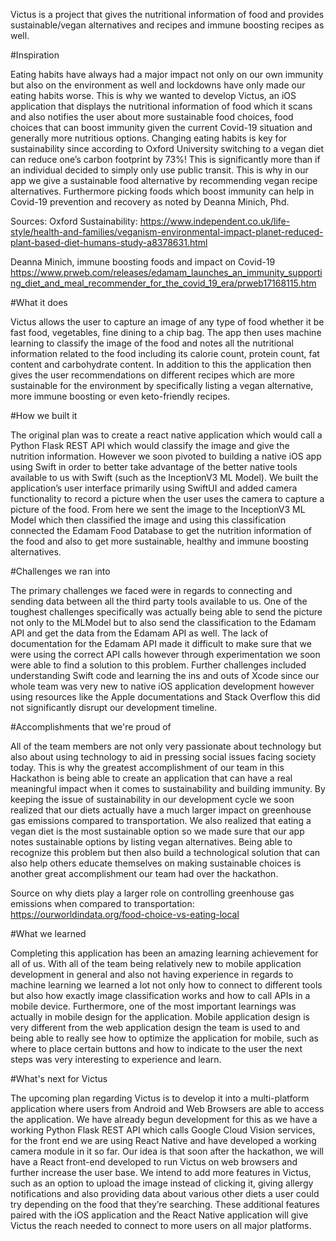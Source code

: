 Victus is a project that gives the nutritional information of food and provides sustainable/vegan alternatives and recipes and immune boosting recipes as well.

#Inspiration

Eating habits have always had a major impact not only on our own immunity but also on the environment as well and lockdowns have only made our eating habits worse. This is why we wanted to develop Victus, an iOS application that displays the nutritional information of food which it scans and also notifies the user about more sustainable food choices, food choices that can boost immunity given the current Covid-19 situation and generally more nutritious options. Changing eating habits is key for sustainability since according to Oxford University switching to a vegan diet can reduce one’s carbon footprint by 73%! This is significantly more than if an individual decided to simply only use public transit. This is why in our app we give a sustainable food alternative by recommending vegan recipe alternatives. Furthermore picking foods which boost immunity can help in Covid-19 prevention and recovery as noted by Deanna Minich, Phd.

Sources: Oxford Sustainability: https://www.independent.co.uk/life-style/health-and-families/veganism-environmental-impact-planet-reduced-plant-based-diet-humans-study-a8378631.html

Deanna Minich, immune boosting foods and impact on Covid-19 https://www.prweb.com/releases/edamam_launches_an_immunity_supporting_diet_and_meal_recommender_for_the_covid_19_era/prweb17168115.htm

#What it does

Victus allows the user to capture an image of any type of food whether it be fast food, vegetables, fine dining to a chip bag. The app then uses machine learning to classify the image of the food and notes all the nutritional information related to the food including its calorie count, protein count, fat content and carbohydrate content. In addition to this the application then gives the user recommendations on different recipes which are more sustainable for the environment by specifically listing a vegan alternative, more immune boosting or even keto-friendly recipes.

#How we built it

The original plan was to create a react native application which would call a Python Flask REST API which would classify the image and give the nutrition information. However we soon pivoted to building a native iOS app using Swift in order to better take advantage of the better native tools available to us with Swift (such as the InceptionV3 ML Model). We built the application’s user interface primarily using SwiftUI and added camera functionality to record a picture when the user uses the camera to capture a picture of the food. From here we sent the image to the InceptionV3 ML Model which then classified the image and using this classification connected the Edamam Food Database to get the nutrition information of the food and also to get more sustainable, healthy and immune boosting alternatives.

#Challenges we ran into

The primary challenges we faced were in regards to connecting and sending data between all the third party tools available to us. One of the toughest challenges specifically was actually being able to send the picture not only to the MLModel but to also send the classification to the Edamam API and get the data from the Edamam API as well. The lack of documentation for the Edamam API made it difficult to make sure that we were using the correct API calls however through experimentation we soon were able to find a solution to this problem. Further challenges included understanding Swift code and learning the ins and outs of Xcode since our whole team was very new to native iOS application development however using resources like the Apple documentations and Stack Overflow this did not significantly disrupt our development timeline.

#Accomplishments that we're proud of

All of the team members are not only very passionate about technology but also about using technology to aid in pressing social issues facing society today. This is why the greatest accomplishment of our team in this Hackathon is being able to create an application that can have a real meaningful impact when it comes to sustainability and building immunity. By keeping the issue of sustainability in our development cycle we soon realized that our diets actually have a much larger impact on greenhouse gas emissions compared to transportation. We also realized that eating a vegan diet is the most sustainable option so we made sure that our app notes sustainable options by listing vegan alternatives. Being able to recognize this problem but then also build a technological solution that can also help others educate themselves on making sustainable choices is another great accomplishment our team had over the hackathon.

Source on why diets play a larger role on controlling greenhouse gas emissions when compared to transportation: https://ourworldindata.org/food-choice-vs-eating-local

#What we learned

Completing this application has been an amazing learning achievement for all of us. With all of the team being relatively new to mobile application development in general and also not having experience in regards to machine learning we learned a lot not only how to connect to different tools but also how exactly image classification works and how to call APIs in a mobile device. Furthermore, one of the most important learnings was actually in mobile design for the application. Mobile application design is very different from the web application design the team is used to and being able to really see how to optimize the application for mobile, such as where to place certain buttons and how to indicate to the user the next steps was very interesting to experience and learn.

#What's next for Victus

The upcoming plan regarding Victus is to develop it into a multi-platform application where users from Android and Web Browsers are able to access the application. We have already begun development for this as we have a working Python Flask REST API which calls Google Cloud Vision services, for the front end we are using React Native and have developed a working camera module in it so far. Our idea is that soon after the hackathon, we will have a React front-end developed to run Victus on web browsers and further increase the user base. We intend to add more features in Victus, such as an option to upload the image instead of clicking it, giving allergy notifications and also providing data about various other diets a user could try depending on the food that they’re searching. These additional features paired with the iOS application and the React Native application will give Victus the reach needed to connect to more users on all major platforms.
